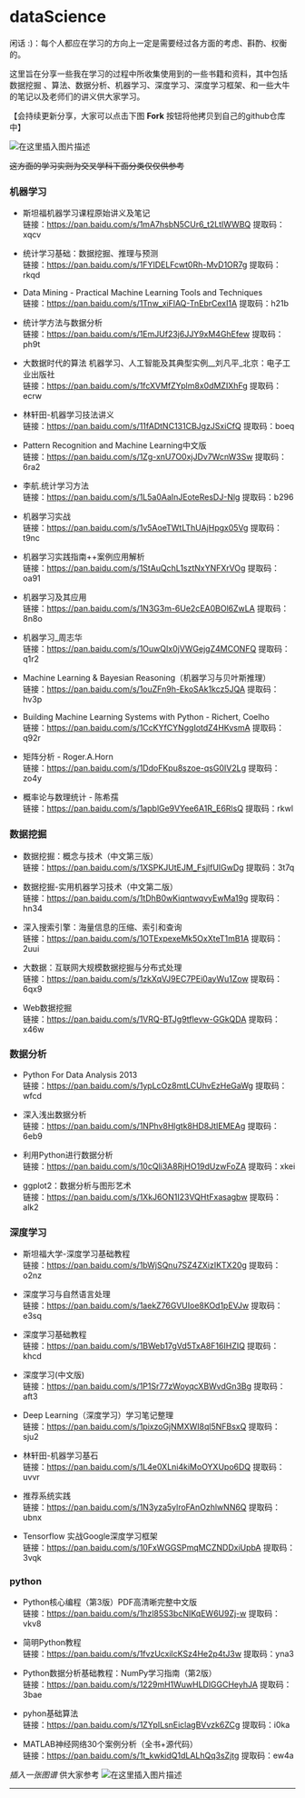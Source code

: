 
# dataScience

闲话 :)：每个人都应在学习的方向上一定是需要经过各方面的考虑、斟酌、权衡的。

这里旨在分享一些我在学习的过程中所收集使用到的一些书籍和资料，其中包括 数据挖掘 、算法、数据分析、机器学习、深度学习、深度学习框架、和一些大牛的笔记以及老师们的讲义供大家学习。

【会持续更新分享，大家可以点击下图 **Fork** 按钮将他拷贝到自己的github仓库中】

![在这里插入图片描述](https://github.com/mmkliuzhiliang/dataScience/blob/master/pic/fock.png)


~~这方面的学习实则为交叉学科下面分类仅仅供参考~~ 
### 机器学习
- 斯坦福机器学习课程原始讲义及笔记     
链接：https://pan.baidu.com/s/1mA7hsbN5CUr6_t2LtIWWBQ 
提取码：xqcv 

- 统计学习基础：数据挖掘、推理与预测   
链接：https://pan.baidu.com/s/1FYIDELFcwt0Rh-MvD1OR7g 
提取码：rkqd 

- Data Mining - Practical Machine Learning Tools and Techniques   
链接：https://pan.baidu.com/s/1Tnw_xiFlAQ-TnEbrCexI1A 
提取码：h21b 

- 统计学方法与数据分析   
链接：https://pan.baidu.com/s/1EmJUf23j6JJY9xM4GhEfew 
提取码：ph9t 

- 大数据时代的算法  机器学习、人工智能及其典型实例__刘凡平_北京：电子工业出版社   
链接：https://pan.baidu.com/s/1fcXVMfZYplm8x0dMZIXhFg 
提取码：ecrw 

- 林轩田-机器学习技法讲义   
链接：https://pan.baidu.com/s/11fADtNC131CBJgzJSxiCfQ 
提取码：boeq 


- Pattern Recognition and Machine Learning中文版   
链接：https://pan.baidu.com/s/1Zg-xnU7O0xjJDv7WcnW3Sw 
提取码：6ra2 

- 李航.统计学习方法   
链接：https://pan.baidu.com/s/1L5a0AaInJEoteResDJ-Nlg 
提取码：b296 


- 机器学习实战   
链接：https://pan.baidu.com/s/1v5AoeTWtLThUAjHpgx05Vg 
提取码：t9nc 

- 机器学习实践指南++案例应用解析   
链接：https://pan.baidu.com/s/1StAuQchL1sztNxYNFXrVOg 
提取码：oa91 

- 机器学习及其应用   
链接：https://pan.baidu.com/s/1N3G3m-6Ue2cEA0BOl6ZwLA 
提取码：8n8o 

- 机器学习_周志华   
链接：https://pan.baidu.com/s/1OuwQIx0jVWGejgZ4MCONFQ 
提取码：q1r2 

- Machine Learning & Bayesian Reasoning（机器学习与贝叶斯推理）   
链接：https://pan.baidu.com/s/1ouZFn9h-EkoSAk1kcz5JQA 
提取码：hv3p 

- Building Machine Learning Systems with Python - Richert, Coelho   
链接：https://pan.baidu.com/s/1CcKYfCYNggIotdZ4HKvsmA 
提取码：q92r 

- 矩阵分析 - Roger.A.Horn   
链接：https://pan.baidu.com/s/1DdoFKpu8szoe-qsG0IV2Lg 
提取码：zo4y 

- 概率论与数理统计 - 陈希孺   
链接：https://pan.baidu.com/s/1apblGe9VYee6A1R_E6RlsQ 
提取码：rkwl 


### 数据挖掘

- 数据挖掘：概念与技术（中文第三版）   
链接：https://pan.baidu.com/s/1XSPKJUtEJM_FsjlfUIGwDg 
提取码：3t7q 

- 数据挖掘-实用机器学习技术（中文第二版）   
链接：https://pan.baidu.com/s/1tDhB0wKiqntwqvyEwMa19g 
提取码：hn34 

- 深入搜索引擎：海量信息的压缩、索引和查询   
链接：https://pan.baidu.com/s/1OTExpexeMk5OxXteT1mB1A 
提取码：2uui 

- 大数据：互联网大规模数据挖掘与分布式处理   
链接：https://pan.baidu.com/s/1zkXqVJ9EC7PEi0ayWu1Zow 
提取码：6qx9 

- Web数据挖掘   
链接：https://pan.baidu.com/s/1VRQ-BTJg9tflevw-GGkQDA 
提取码：x46w 

### 数据分析 

- Python For Data Analysis 2013   
链接：https://pan.baidu.com/s/1ypLcOz8mtLCUhvEzHeGaWg 
提取码：wfcd 

- 深入浅出数据分析   
链接：https://pan.baidu.com/s/1NPhv8Hlgtk8HD8JtIEMEAg 
提取码：6eb9 

- 利用Python进行数据分析    
链接：https://pan.baidu.com/s/10cQli3A8RjHO19dUzwFoZA 
提取码：xkei 

- ggplot2：数据分析与图形艺术   
链接：https://pan.baidu.com/s/1XkJ6ON1I23VQHtFxasagbw 
提取码：alk2 


### 深度学习
- 斯坦福大学-深度学习基础教程   
链接：https://pan.baidu.com/s/1bWjSQnu7SZ4ZXizIKTX20g 
提取码：o2nz 

- 深度学习与自然语言处理   
链接：https://pan.baidu.com/s/1aekZ76GVUIoe8KOd1pEVJw 
提取码：e3sq 

- 深度学习基础教程   
链接：https://pan.baidu.com/s/1BWeb17gVd5TxA8F16IHZIQ 
提取码：khcd 

- 深度学习(中文版)   
链接：https://pan.baidu.com/s/1P1Sr77zWoyqcXBWvdGn3Bg 
提取码：aft3 

- Deep Learning（深度学习）学习笔记整理   
链接：https://pan.baidu.com/s/1pixzoGjNMXWI8ql5NFBsxQ 
提取码：sju2 
 
- 林轩田-机器学习基石   
链接：https://pan.baidu.com/s/1L4e0XLni4kiMoOYXUpo6DQ 
提取码：uvvr 


- 推荐系统实践   
链接：https://pan.baidu.com/s/1N3yza5ylroFAnOzhlwNN6Q 
提取码：ubnx 



- Tensorflow 实战Google深度学习框架   
链接：https://pan.baidu.com/s/10FxWGGSPmqMCZNDDxiUpbA 
提取码：3vqk 



### python

- Python核心编程（第3版）PDF高清晰完整中文版   
链接：https://pan.baidu.com/s/1hzl85S3bcNIKqEW6U9Zj-w 
提取码：vkv8 
 
- 简明Python教程     
链接：https://pan.baidu.com/s/1fvzUcxilcKSz4He2p4tJ3w 
提取码：yna3 

- Python数据分析基础教程：NumPy学习指南（第2版）   
链接：https://pan.baidu.com/s/1229mH1WuwHLDlGGCHeyhJA 
提取码：3bae 

- pyhon基础算法   
链接：https://pan.baidu.com/s/1ZYpILsnEiclagBVvzk6ZCg 
提取码：i0ka 

- MATLAB神经网络30个案例分析（全书+源代码）    
链接：https://pan.baidu.com/s/1t_kwkidQ1dLALhQq3sZjtg 
提取码：ew4a 


*插入一张图谱* 供大家参考
![在这里插入图片描述](https://github.com/mmkliuzhiliang/dataScience/blob/master/pic/ml.jpg)

---

